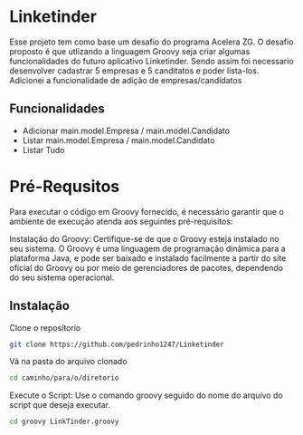 
# Linketinder

Esse projeto tem como base um desafio do programa Acelera ZG. O desafio proposto é que utlizando a linguagem Groovy seja criar algumas funcionalidades do futuro aplicativo Linketinder. 
Sendo assim foi necessario desenvolver cadastrar 5 empresas e 5 canditatos e poder lista-los. Adicionei a funcionalidade de adição de empresas/candidatos



## Funcionalidades

- Adicionar main.model.Empresa / main.model.Candidato 
- Listar main.model.Empresa / main.model.Candidato
- Listar Tudo



# Pré-Requsitos

Para executar o código em Groovy fornecido, é necessário garantir que o ambiente de execução atenda aos seguintes pré-requisitos:

Instalação do Groovy: Certifique-se de que o Groovy esteja instalado no seu sistema. O Groovy é uma linguagem de programação dinâmica para a plataforma Java, e pode ser baixado e instalado facilmente a partir do site oficial do Groovy ou por meio de gerenciadores de pacotes, dependendo do seu sistema operacional.




## Instalação

Clone o reposítorio

```bash
git clone https://github.com/pedrinho1247/Linketinder
```
Vá na pasta do arquivo clonado
```bash
cd caminho/para/o/diretorio
```
Execute o Script: Use o comando groovy seguido do nome do arquivo do script que deseja executar. 
```bash
cd groovy LinkTinder.groovy
```
